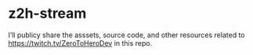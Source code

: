 # z2h-stream
I’ll publicy share the asssets, source code, and other resources related to https://twitch.tv/ZeroToHeroDev in this repo.
